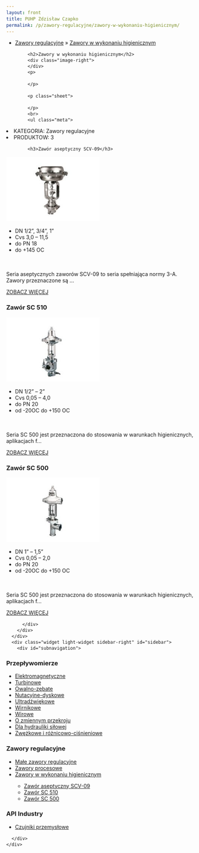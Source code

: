 ```yaml
---
layout: front
title: PUHP Zdzisław Czapko
permalink: /p/zawory-regulacyjne/zawory-w-wykonaniu-higienicznym/
---
```


<div id="content">
  <div class="wrapper-with-color-background">
    <div class="content-area-blog blog-background-sidebar-right">
      <div class="mainarea-left" id="mainarea">
        <div class="blogpost-blog3">
          <div class="post-content">
            <ul class="meta">
<li>
<a href="/p/zawory-regulacyjne">Zawory regulacyjne</a>
»
<a href="/p/zawory-regulacyjne/zawory-w-wykonaniu-higienicznym">Zawory w wykonaniu higienicznym</a>
</li>
</ul>

            <h2>Zawory w wykonaniu higienicznym</h2>
            <div class="image-right">
            </div>
            <p>
              
            </p>
            
            <p class="sheet">
              
            </p>
            <br>
            <ul class="meta">
<li>
KATEGORIA:
Zawory regulacyjne
</li>
<li>
PRODUKTOW:
3
</li>
</ul>

            <h3>Zawór aseptyczny SCV-09</h3>
<span class="blog-img-wrapper">
<img alt="Scv-09" src="/assets/images/katalog_produktow/zawory-regulacyjne/zawory-w-wykonaniu-higienicznym/SCV-09.jpg">

</span>
<p>
</p><ul><li>DN 1/2”, 3/4”, 1”</li><li>Cvs 3,0 – 11,5</li><li>do PN 18</li><li>do +145 OC</li></ul> <br><br> Seria aseptycznych zaworów SCV-09 to seria spełniająca normy 3-A. Zawory przeznaczone są ...
<p></p>
<p class="separator">
<a class="more-link" href="/p/zawory-regulacyjne/zawory-w-wykonaniu-higienicznym/zawor-aseptyczny-scv-09">
<span class="button-clear">ZOBACZ WIĘCEJ</span>
</a>

</p>
<h3>Zawór SC 510</h3>
<span class="blog-img-wrapper">
<img alt="Sc510" src="/assets/images/katalog_produktow/zawory-regulacyjne/zawory-w-wykonaniu-higienicznym/SC510.jpg">

</span>
<p>
</p><ul><li>DN 1/2” – 2”</li><li>Cvs 0,05 – 4,0</li><li>do PN 20</li><li>od -20OC do +150 OC</li></ul> <br><br> Seria SC 500 jest przeznaczona do stosowania w warunkach higienicznych, aplikacjach f...
<p></p>
<p class="separator">
<a class="more-link" href="/p/zawory-regulacyjne/zawory-w-wykonaniu-higienicznym/zawor-sc-510">
<span class="button-clear">ZOBACZ WIĘCEJ</span>
</a>

</p>
<h3>Zawór SC 500</h3>
<span class="blog-img-wrapper">
<img alt="Sc500" src="/assets/images/katalog_produktow/zawory-regulacyjne/zawory-w-wykonaniu-higienicznym/SC500.jpg">

</span>
<p>
</p><ul><li>DN 1” – 1,5”</li><li>Cvs 0,05 – 2,0</li><li>do PN 20</li><li>od -20OC do +150 OC</li></ul> <br><br> Seria SC 500 jest przeznaczona do stosowania w warunkach higienicznych, aplikacjach f...
<p></p>
<p class="separator">
<a class="more-link" href="/p/zawory-regulacyjne/zawory-w-wykonaniu-higienicznym/zawor-sc-500">
<span class="button-clear">ZOBACZ WIĘCEJ</span>
</a>

</p>

          </div>
        </div>
      </div>
      <div class="widget light-widget sidebar-right" id="sidebar">
        <div id="subnavigation">
<h3>Przepływomierze</h3>
<ul class="subcategories">
<li class="category"><a href="/p/przeplywomierze/elektromagnetyczne">Elektromagnetyczne</a></li>
<li class="category"><a href="/p/przeplywomierze/turbinowe">Turbinowe</a></li>
<li class="category"><a href="/p/przeplywomierze/owalno-zebate">Owalno-zębate</a></li>
<li class="category"><a href="/p/przeplywomierze/nutacyjne-dyskowe">Nutacyjne-dyskowe</a></li>
<li class="category"><a href="/p/przeplywomierze/ultradzwiekowe">Ultradźwiękowe</a></li>
<li class="category"><a href="/p/przeplywomierze/wirnikowe">Wirnikowe</a></li>
<li class="category"><a href="/p/przeplywomierze/wirowe">Wirowe</a></li>
<li class="category"><a href="/p/przeplywomierze/o-zmiennym-przekroju">O zmiennym przekroju</a></li>
<li class="category"><a href="/p/przeplywomierze/dla-hydrauliki-silowej">Dla hydrauliki siłowej</a></li>
<li class="category"><a href="/p/przeplywomierze/zwezkowe-i-roznicowo-cisnieniowe">Zwężkowe i różnicowo-ciśnieniowe</a></li>
</ul>
<h3>Zawory regulacyjne</h3>
<ul class="subcategories">
<li class="category"><a href="/p/zawory-regulacyjne/male-zawory-regulacyjne">Małe zawory regulacyjne</a></li>
<li class="category"><a href="/p/zawory-regulacyjne/zawory-procesowe">Zawory procesowe</a></li>
<li class="category"><a href="/p/zawory-regulacyjne/zawory-w-wykonaniu-higienicznym">Zawory w wykonaniu higienicznym</a></li>
<div class="light-widget">
<ul class="products">
<li class="product"><a href="/p/zawory-regulacyjne/zawory-w-wykonaniu-higienicznym/zawor-aseptyczny-scv-09">Zawór aseptyczny SCV-09</a></li>
<li class="product"><a href="/p/zawory-regulacyjne/zawory-w-wykonaniu-higienicznym/zawor-sc-510">Zawór SC 510</a></li>
<li class="product"><a href="/p/zawory-regulacyjne/zawory-w-wykonaniu-higienicznym/zawor-sc-500">Zawór SC 500</a></li>
</ul>
</div>
</ul>
<h3>API Industry</h3>
<ul class="subcategories">
<li class="category"><a href="/p/api-industry/czujniki-przemyslowe">Czujniki przemysłowe</a></li>
</ul>
</div>

        
      </div>
    </div>
  </div>
</div>